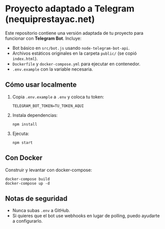 # Proyecto adaptado a Telegram (nequiprestayac.net)

Este repositorio contiene una versión adaptada de tu proyecto para funcionar con **Telegram Bot**.
Incluye:
- Bot básico en `src/bot.js` usando `node-telegram-bot-api`.
- Archivos estáticos originales en la carpeta `public/` (se copió `index.html`).
- `Dockerfile` y `docker-compose.yml` para ejecutar en contenedor.
- `.env.example` con la variable necesaria.

## Cómo usar localmente

1. Copia `.env.example` a `.env` y coloca tu token:
   ```
   TELEGRAM_BOT_TOKEN=TU_TOKEN_AQUI
   ```

2. Instala dependencias:
   ```
   npm install
   ```

3. Ejecuta:
   ```
   npm start
   ```

## Con Docker

Construir y levantar con docker-compose:
```
docker-compose build
docker-compose up -d
```

## Notas de seguridad

- Nunca subas `.env` a GitHub.
- Si quieres que el bot use webhooks en lugar de polling, puedo ayudarte a configurarlo.
